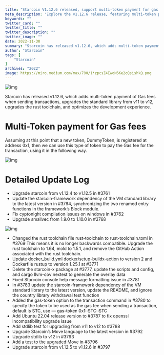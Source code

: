```yaml
---
title: "Starcoin V1.12.6 released, support multi-token payment for gas fee, optimize the tool chain"
meta_description: "Explore the v1.12.6 release, featuring multi-token payments for gas fees and toolchain optimizations in the Move eco."
keywords: ""
twitter_card: ""
twitter_title: ""
twitter_description: ""
twitter_image: ""
date: 2022-11-30
summary: "Starcoin has released v1.12.6, which adds multi-token payment of Gas fees when sending transactions, upgrades the standard library from v11 to v12, upgrades the rust toolchain..."
author: "Starcoin"
tags: [
    "Starcoin"
]
archives: "2022"
image: https://miro.medium.com/max/700/1*zpcsZ4EwoN6Ke2cQsishkQ.png
---
```


![img](https://miro.medium.com/max/700/1*zpcsZ4EwoN6Ke2cQsishkQ.png)

Starcoin has released v1.12.6, which adds multi-token payment of Gas fees when sending transactions, upgrades the standard library from v11 to v12, upgrades the rust toolchain, and optimizes the development experience.

# Multi-Token payment for Gas fees

Assuming at this point that a new token, DummyToken, is registered at address 0x1, then we can use this type of token to pay the Gas fee for the transaction, using it in the following way.

![img](https://miro.medium.com/max/700/1*sirk37ZqTDe3gIZoUZltHA.png)

# Detailed Update Log

- Upgrade starcoin from v1.12.4 to v1.12.5 in #3761
- Update the starcoin-framework dependency of the VM standard library to the latest version in #3764, synchronizing the two renamed entry functions in the framework’s Block module.
- Fix cyptonight compilation issues on windows in #3762
- Upgrade smallvec from 1.9.0 to 1.10.0 in #3768

![img](https://miro.medium.com/max/700/1*m6oYk2DzXh6XasBjON9-Zw.png)

- Changed the rust toolchain file rust-toolchain to rust-toolchain.toml in #3769 This means it is no longer backwards compatible. Upgrade the rust toolchain to 1.64, mold to 1.5.1, and remove the GitHub Action associated with the rust toolchain.
- Update docker_build.yml docker/setup-buildx-action to version 2 and Dockerfile rustup to version 1.25.1 at #3771
- Delete the starcoin-x package at #3777, update the scripts and config, and cargo llvm-cov nextest to generate the overlay data
- Fixed Starcoin console help message formatting issue in #3781
- In #3783 update the starcoin-framework dependency of the VM standard library to the latest version, update the README, and ignore the country library withdrawal test function
- Added the gas-token option to the transaction command in #3780 to specify the token to be used as the gas fee when sending a transaction, default is STC, use — gas-token 0x1::STC::STC
- Add Ubuntu 22.04 release version to #3787 to fix openssl incompatibility upgrade issue
- Add stdlib test for upgrading from v11 to v12 to #3788
- Upgrade Starcoin’s Move language to the latest version in #3792
- Upgrade stdlib to v12 in #3793
- Add a test to the upgraded Move in #3796
- Upgrade starcoin from v1.12.5 to v1.12.6 in #3797